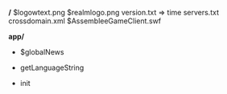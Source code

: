 
**/**
  $logowtext.png
  $realmlogo.png
  version.txt => time
  servers.txt
  crossdomain.xml
  $AssembleeGameClient<version>.swf

**app/**
  * $globalNews

  * getLanguageString

  * init

